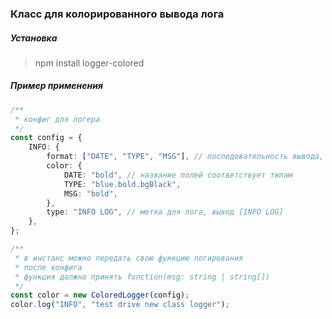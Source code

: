 ### Класс для колорированного вывода лога

##### Установка

> npm install logger-colored

##### Пример применения
```ts
/**
 * конфиг для логера
 */
const config = {
    INFO: {
        format: ["DATE", "TYPE", "MSG"], // последовательность вывода, доступные типы: "DATE", "TYPE", "MSG"
        color: {
            DATE: "bold", // название полей соответствует типам
            TYPE: "blue.bold.bgBlack",
            MSG: "bold",
        },
        type: "INFO LOG", // метка для лога, вывод [INFO LOG]
    },
};

/**
 * в инстанс можно передать свою функцию логирования
 * после конфига
 * функция должна принять function(msg: string | string[])
 */
const color = new ColoredLogger(config);
color.log("INFO", "test drive new class logger");
```